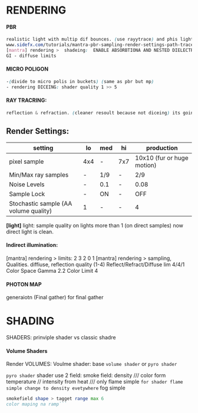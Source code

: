 
# RENDERING

#### PBR      

```css
realistic light with multip dif bounces. (use rayytrace) and phis light 
www.sidefx.com/tutorials/mantra-pbr-sampling-render-settings-path-tracer-houdini-16-1/
[mantra] rendering >  shadeing:  ENABLE ABSORBTIONA AND NESTED DIELECTRICS ~!!!! turn on !
GI - diffuse limits
```

#### MICRO POLIGON  

```css
-(divide to micro polis in buckets) (same as pbr but mp)
- rendering DICEING: shader quality 1 >> 5
 ```

#### RAY TRACRING: 
```css
reflection & refraction. (cleaner resoult because not diceing) its going pixel by pixelon image.
```

## Render Settings:
setting | lo | med | hi | production 
--- | --- | --- | --- | ---
pixel sample | 4x4 | - | 7x7 | 10x10 (fur or huge motion)
Min/Max ray samples | - | 1/9 | - | 2/9
Noise Levels | - | 0.1 | - | 0.08
Sample Lock | - | ON | - | OFF
Stochastic sample (AA volume quality) | 1 | - | - | 4

**[light]** light: sample quality on lights more than 1 (on direct samples) now direct light is clean. 

#### Indirect illumination:
[mantra] rendering > limits:  2 3 2 0 1
[mantra] rendering > sampling, Qualities. diffiuse, reflection  quality (1-4)
Reflect/Refract/Diffuse lim 4/4/1  
Color Space Gamma 2.2
Color Limit 4

#### PHOTON MAP 
generaiotn (Final gather) for final gather

# SHADING

SHADERS: prinviple shader vs classic shadre

#### Volume Shaders

Render VOLUMES:  Voulme shader: base `volume shader` or `pyro shader`

`pyro shader` shader use 2 field: smoke field: density /// color form temperature // intensity from heat ///
only flame simple
```for shader flame simple change to density evetywhere```
fog simple
```for fog same setup but fire intendity to 0 and increse smoke desn and attenuation color to get shift // (fit range in smoke field)
smokefield shape > tagget range max 6
color maping na ramp```
